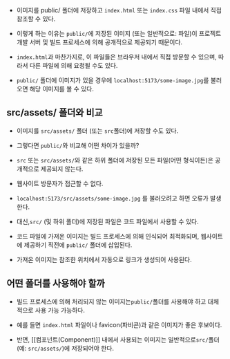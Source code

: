 - 이미지를 public/ 폴더에 저장하고 `index.html` 또는 `index.css` 파일 내에서 직접 참조할 수 있다.

- 이렇게 하는 이유는 `public/`에 저장된 이미지 (또는 일반적으로: 파일)이 프로젝트 개발 서버 및 빌드 프로세스에 의해 공개적으로 제공되기 때문이다.
- `index.html`과 마찬가지로, 이 파일들은 브라우저 내에서 직접 방문할 수 있으며, 따라서 다른 파일에 의해 요청될 수도 있다.

- `public/` 폴더에 이미지가 있을 경우에 `localhost:5173/some-image.jpg`를 불러오면 해당 이미지를 볼 수 있다. 


## src/assets/ 폴더와 비교

- 이미지를 `src/assets/` 폴더 (또는 `src`폴더)에 저장할 수도 있다.

- 그렇다면 `public/`와 비교해 어떤 차이가 있을까?

- `src` 또는 `src/assets/`와 같은 하위 폴더에 저장된 모든 파일(어떤 형식이든)은 공개적으로 제공되지 않는다.
- 웹사이트 방문자가 접근할 수 없다.
- `localhost:5173/src/assets/some-image.jpg` 를 불러오려고 하면 오류가 발생한다.

- 대신,`src/` (및 하위 폴더)에 저장된 파일은 코드 파일에서 사용할 수 있다.
- 코드 파일에 가져온 이미지는 빌드 프로세스에 의해 인식되어 최적화되며, 웹사이트에 제공하기 직전에 `public/` 폴더에 삽입된다.

- 가져온 이미지는 참조한 위치에서 자동으로 링크가 생성되어 사용된다.


## 어떤 폴더를 사용해야 할까

- 빌드 프로세스에 의해 처리되지 않는 이미지는`public/`폴더를 사용해야 하고 대체적으로 사용 가능 가능하다. 
- 예를 들면 `index.html` 파일이나 favicon(파비콘)과 같은 이미지가 좋은 후보이다.

- 반면, [[컴포넌트(Component)]] 내에서 사용되는 이미지는 일반적으로`src/`폴더(예: `src/assets/`)에 저장되어야 한다.